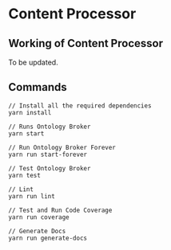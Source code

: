 # Content Processor

## Working of Content Processor

To be updated.

## Commands ## 

```
// Install all the required dependencies
yarn install

// Runs Ontology Broker
yarn start

// Run Ontology Broker Forever
yarn run start-forever

// Test Ontology Broker
yarn test

// Lint
yarn run lint

// Test and Run Code Coverage
yarn run coverage

// Generate Docs
yarn run generate-docs
```
